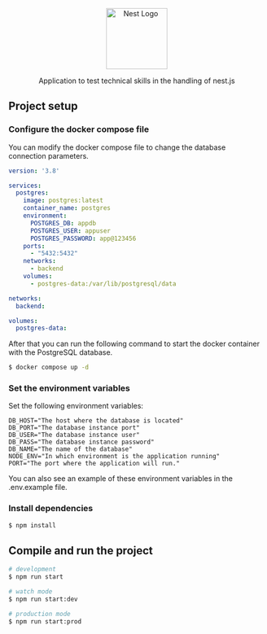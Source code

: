 <p align="center">
  <a href="http://nestjs.com/" target="blank"><img src="https://nestjs.com/img/logo-small.svg" width="120" alt="Nest Logo" /></a>
</p>

[circleci-image]: https://img.shields.io/circleci/build/github/nestjs/nest/master?token=abc123def456
[circleci-url]: https://circleci.com/gh/nestjs/nest

  <p align="center">Application to test technical skills in the handling of nest.js</p>

  <!--[![Backers on Open Collective](https://opencollective.com/nest/backers/badge.svg)](https://opencollective.com/nest#backer)
  [![Sponsors on Open Collective](https://opencollective.com/nest/sponsors/badge.svg)](https://opencollective.com/nest#sponsor)-->

## Project setup
### Configure the docker compose file
You can modify the docker compose file to change the database connection parameters.
```yml
version: '3.8'

services:
  postgres:
    image: postgres:latest
    container_name: postgres
    environment:
      POSTGRES_DB: appdb
      POSTGRES_USER: appuser
      POSTGRES_PASSWORD: app@123456
    ports:
      - "5432:5432"
    networks:
      - backend
    volumes:
      - postgres-data:/var/lib/postgresql/data

networks:
  backend:

volumes:
  postgres-data:
```
After that you can run the following command to start the docker container with the PostgreSQL database.

```bash
$ docker compose up -d
```

### Set the environment variables
Set the following environment variables:
```env
DB_HOST="The host where the database is located"
DB_PORT="The database instance port"
DB_USER="The database instance user"
DB_PASS="The database instance password"
DB_NAME="The name of the database"
NODE_ENV="In which environment is the application running"
PORT="The port where the application will run."
```

You can also see an example of these environment variables in the .env.example file.

### Install dependencies

```bash
$ npm install
```


## Compile and run the project

```bash
# development
$ npm run start

# watch mode
$ npm run start:dev

# production mode
$ npm run start:prod
```
